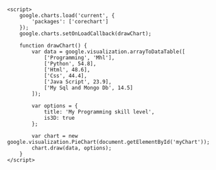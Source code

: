 <!DOCTYPE html>
<html lang="en">

<head>
    <meta charset="UTF-8">
    <meta http-equiv="X-UA-Compatible" content="IE=edge">
    <meta name="viewport" content="width=device-width, initial-scale=1.0">
    <title>Graph</title>
    <script type="text/javascript" src="https://www.gstatic.com/charts/loader.js"></script>

</head>

<body>
    <div id="myChart" style="width:100%; max-width:600px; height:500px;">
    </div>

    <script>
        google.charts.load('current', {
            'packages': ['corechart']
        });
        google.charts.setOnLoadCallback(drawChart);

        function drawChart() {
            var data = google.visualization.arrayToDataTable([
                ['Programming', 'Mhl'],
                ['Python', 54.8],
                ['Html', 48.6],
                ['Css', 44.4],
                ['Java Script', 23.9],
                ['My Sql and Mongo Db', 14.5]
            ]);

            var options = {
                title: 'My Programming skill level',
                is3D: true
            };

            var chart = new google.visualization.PieChart(document.getElementById('myChart'));
            chart.draw(data, options);
        }
    </script>
</body>

</html>

